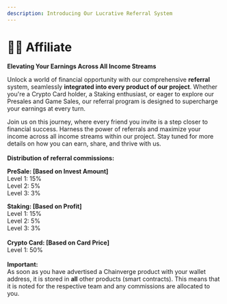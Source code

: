 ```yaml
---
description: Introducing Our Lucrative Referral System
---
```


# 👨💼 Affiliate

**Elevating Your Earnings Across All Income Streams**

Unlock a world of financial opportunity with our comprehensive **referral** system, seamlessly **integrated into every product of our project**. Whether you're a Crypto Card holder, a Staking enthusiast, or eager to explore our Presales and Game Sales, our referral program is designed to supercharge your earnings at every turn.

Join us on this journey, where every friend you invite is a step closer to financial success. Harness the power of referrals and maximize your income across all income streams within our project. Stay tuned for more details on how you can earn, share, and thrive with us.\
\
**Distribution of referral commissions:**

**PreSale: \[Based on Invest Amount]**\
Level 1: 15%\
Level 2: 5% \
Level 3: 3%

**Staking: \[Based on Profit]**\
Level 1: 15%\
Level 2: 5%\
Level 3: 3%\
\
**Crypto Card: \[Based on Card Price]**\
Level 1: 50%\
\
**Important:** \
As soon as you have advertised a Chainverge product with your wallet address, it is stored in **all** other products (smart contracts). This means that it is noted for the respective team and any commissions are allocated to you.



